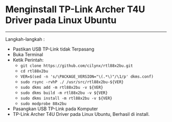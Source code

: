 # Menginstall TP-Link Archer T4U Driver pada Linux Ubuntu
---
Langkah-langkah :
- Pastikan USB TP-Link tidak Terpasang
- Buka Terminal
- Ketik Perintah:
    - ```git clone https://github.com/cilynx/rtl88x2bu.git```
    - ```cd rtl88x2bu```
    - ```VER=$(sed -n 's/\PACKAGE_VERSION="\(.*\)"/\1/p' dkms.conf)```
    - ```sudo rsync -rvhP ./ /usr/src/rtl88x2bu-${VER}```
    - ```sudo dkms add -m rtl88x2bu -v ${VER}```
    - ```sudo dkms build -m rtl88x2bu -v ${VER}```
    - ```sudo dkms install -m rtl88x2bu -v ${VER}```
    - ```sudo modprobe 88x2bu```
- Pasangkan USB TP-Link pada Komputer
- TP-Link Archer T4U Driver pada Linux Ubuntu, Berhasil di install.
